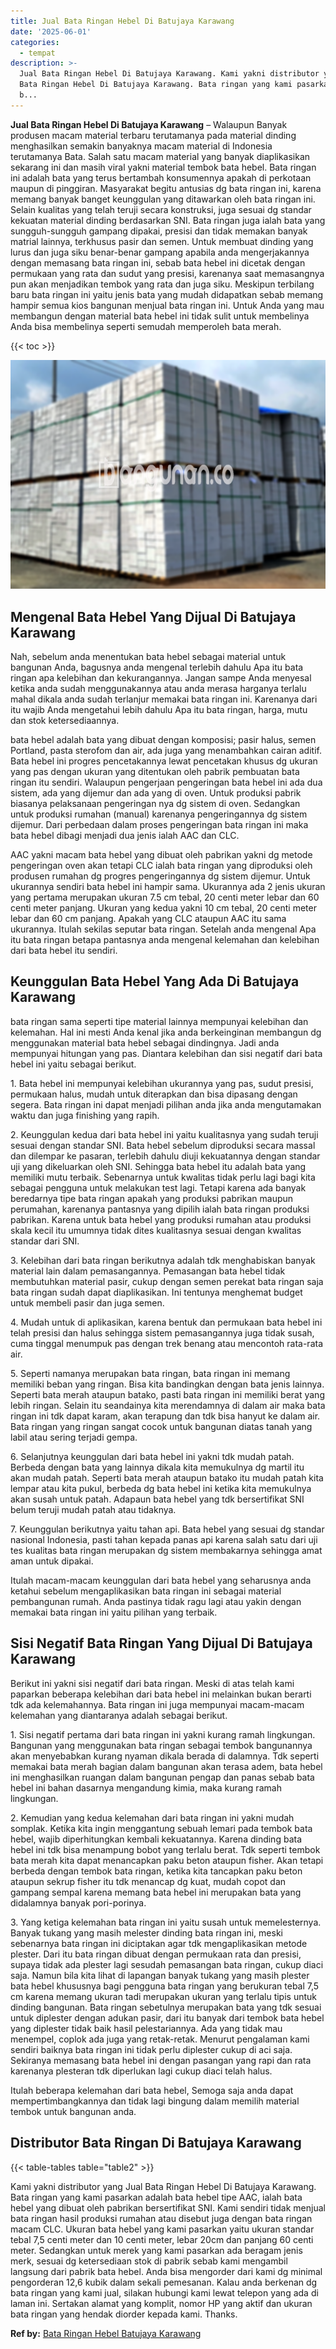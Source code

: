 ```yaml
---
title: Jual Bata Ringan Hebel Di Batujaya Karawang
date: '2025-06-01'
categories:
  - tempat
description: >-
  Jual Bata Ringan Hebel Di Batujaya Karawang. Kami yakni distributor yang Jual
  Bata Ringan Hebel Di Batujaya Karawang. Bata ringan yang kami pasarkan adalah
  b...
---
```


**Jual Bata Ringan Hebel Di Batujaya Karawang** – Walaupun Banyak produsen macam material terbaru terutamanya pada material dinding menghasilkan semakin banyaknya macam material di Indonesia terutamanya Bata. Salah satu macam material yang banyak diaplikasikan sekarang ini dan masih viral yakni material tembok bata hebel. Bata ringan ini adalah bata yang terus bertambah konsumennya apakah di perkotaan maupun di pinggiran. Masyarakat begitu antusias dg bata ringan ini, karena memang banyak banget keunggulan yang ditawarkan oleh bata ringan ini. Selain kualitas yang telah teruji secara konstruksi, juga sesuai dg standar kekuatan material dinding berdasarkan SNI. Bata ringan juga ialah bata yang sungguh-sungguh gampang dipakai, presisi dan tidak memakan banyak matrial lainnya, terkhusus pasir dan semen. Untuk membuat dinding yang lurus dan juga siku benar-benar gampang apabila anda mengerjakannya dengan memasang bata ringan ini, sebab bata hebel ini dicetak dengan permukaan yang rata dan sudut yang presisi, karenanya saat memasangnya pun akan menjadikan tembok yang rata dan juga siku. Meskipun terbilang baru bata ringan ini yaitu jenis bata yang mudah didapatkan sebab memang hampir semua kios bangunan menjual bata ringan ini. Untuk Anda yang mau membangun dengan material bata hebel ini tidak sulit untuk membelinya Anda bisa membelinya seperti semudah memperoleh bata merah.

{{< toc >}}

![Jual Bata Ringan Hebel Di Batujaya Karawang](/images/jual-hebel-murah-44.png)

## Mengenal Bata Hebel Yang Dijual Di Batujaya Karawang

Nah, sebelum anda menentukan bata hebel sebagai material untuk bangunan Anda, bagusnya anda mengenal terlebih dahulu Apa itu bata ringan apa kelebihan dan kekurangannya. Jangan sampe Anda menyesal ketika anda sudah menggunakannya atau anda merasa harganya terlalu mahal dikala anda sudah terlanjur memakai bata ringan ini. Karenanya dari itu wajib Anda mengetahui lebih dahulu Apa itu bata ringan, harga, mutu dan stok ketersediaannya.

bata hebel adalah bata yang dibuat dengan komposisi; pasir halus, semen Portland, pasta sterofom dan air, ada juga yang menambahkan cairan aditif. Bata hebel ini progres pencetakannya lewat pencetakan khusus dg ukuran yang pas dengan ukuran yang ditentukan oleh pabrik pembuatan bata ringan itu sendiri. Walaupun pengerjaan pengeringan bata hebel ini ada dua sistem, ada yang dijemur dan ada yang di oven. Untuk produksi pabrik biasanya pelaksanaan pengeringan nya dg sistem di oven. Sedangkan untuk produksi rumahan (manual) karenanya pengeringannya dg sistem dijemur. Dari perbedaan dalam proses pengeringan bata ringan ini maka bata hebel dibagi menjadi dua jenis ialah AAC dan CLC.

AAC yakni macam bata hebel yang dibuat oleh pabrikan yakni dg metode pengeringan oven akan tetapi CLC ialah bata ringan yang diproduksi oleh produsen rumahan dg progres pengeringannya dg sistem dijemur. Untuk ukurannya sendiri bata hebel ini hampir sama. Ukurannya ada 2 jenis ukuran yang pertama merupakan ukuran 7.5 cm tebal, 20 centi meter lebar dan 60 centi meter panjang. Ukuran yang kedua yakni 10 cm tebal, 20 centi meter lebar dan 60 cm panjang. Apakah yang CLC ataupun AAC itu sama ukurannya. Itulah sekilas seputar bata ringan. Setelah anda mengenal Apa itu bata ringan betapa pantasnya anda mengenal kelemahan dan kelebihan dari bata hebel itu sendiri.

## Keunggulan Bata Hebel Yang Ada Di Batujaya Karawang

bata ringan sama seperti tipe material lainnya mempunyai kelebihan dan kelemahan. Hal ini mesti Anda kenal jika anda berkeinginan membangun dg menggunakan material bata hebel sebagai dindingnya. Jadi anda mempunyai hitungan yang pas. Diantara kelebihan dan sisi negatif dari bata hebel ini yaitu sebagai berikut.

1\. Bata hebel ini mempunyai kelebihan ukurannya yang pas, sudut presisi, permukaan halus, mudah untuk diterapkan dan bisa dipasang dengan segera. Bata ringan ini dapat menjadi pilihan anda jika anda mengutamakan waktu dan juga finishing yang rapih.

2\. Keunggulan kedua dari bata hebel ini yaitu kualitasnya yang sudah teruji sesuai dengan standar SNI. Bata hebel sebelum diproduksi secara massal dan dilempar ke pasaran, terlebih dahulu diuji kekuatannya dengan standar uji yang dikeluarkan oleh SNI. Sehingga bata hebel itu adalah bata yang memiliki mutu terbaik. Sebenarnya untuk kwalitas tidak perlu lagi bagi kita sebagai pengguna untuk melakukan test lagi. Tetapi karena ada banyak beredarnya tipe bata ringan apakah yang produksi pabrikan maupun perumahan, karenanya pantasnya yang dipilih ialah bata ringan produksi pabrikan. Karena untuk bata hebel yang produksi rumahan atau produksi skala kecil itu umumnya tidak dites kualitasnya sesuai dengan kwalitas standar dari SNI.

3\. Kelebihan dari bata ringan berikutnya adalah tdk menghabiskan banyak material lain dalam pemasangannya. Pemasangan bata hebel tidak membutuhkan material pasir, cukup dengan semen perekat bata ringan saja bata ringan sudah dapat diaplikasikan. Ini tentunya menghemat budget untuk membeli pasir dan juga semen.

4\. Mudah untuk di aplikasikan, karena bentuk dan permukaan bata hebel ini telah presisi dan halus sehingga sistem pemasangannya juga tidak susah, cuma tinggal menumpuk pas dengan trek benang atau mencontoh rata-rata air.

5\. Seperti namanya merupakan bata ringan, bata ringan ini memang memiliki beban yang ringan. Bisa kita bandingkan dengan bata jenis lainnya. Seperti bata merah ataupun batako, pasti bata ringan ini memiliki berat yang lebih ringan. Selain itu seandainya kita merendamnya di dalam air maka bata ringan ini tdk dapat karam, akan terapung dan tdk bisa hanyut ke dalam air. Bata ringan yang ringan sangat cocok untuk bangunan diatas tanah yang labil atau sering terjadi gempa.

6\. Selanjutnya keunggulan dari bata hebel ini yakni tdk mudah patah. Berbeda dengan bata yang lainnya dikala kita memukulnya dg martil itu akan mudah patah. Seperti bata merah ataupun batako itu mudah patah kita lempar atau kita pukul, berbeda dg bata hebel ini ketika kita memukulnya akan susah untuk patah. Adapaun bata hebel yang tdk bersertifikat SNI belum teruji mudah patah atau tidaknya.

7\. Keunggulan berikutnya yaitu tahan api. Bata hebel yang sesuai dg standar nasional Indonesia, pasti tahan kepada panas api karena salah satu dari uji tes kualitas bata ringan merupakan dg sistem membakarnya sehingga amat aman untuk dipakai.

Itulah macam-macam keunggulan dari bata hebel yang seharusnya anda ketahui sebelum mengaplikasikan bata ringan ini sebagai material pembangunan rumah. Anda pastinya tidak ragu lagi atau yakin dengan memakai bata ringan ini yaitu pilihan yang terbaik.

## Sisi Negatif Bata Ringan Yang Dijual Di Batujaya Karawang

Berikut ini yakni sisi negatif dari bata ringan. Meski di atas telah kami paparkan beberapa kelebihan dari bata hebel ini melainkan bukan berarti tdk ada kelemahannya. Bata ringan ini juga mempunyai macam-macam kelemahan yang diantaranya adalah sebagai berikut.

1\. Sisi negatif pertama dari bata ringan ini yakni kurang ramah lingkungan. Bangunan yang menggunakan bata ringan sebagai tembok bangunannya akan menyebabkan kurang nyaman dikala berada di dalamnya. Tdk seperti memakai bata merah bagian dalam bangunan akan terasa adem, bata hebel ini menghasilkan ruangan dalam bangunan pengap dan panas sebab bata hebel ini bahan dasarnya mengandung kimia, maka kurang ramah lingkungan.

2\. Kemudian yang kedua kelemahan dari bata ringan ini yakni mudah somplak. Ketika kita ingin menggantung sebuah lemari pada tembok bata hebel, wajib diperhitungkan kembali kekuatannya. Karena dinding bata hebel ini tdk bisa menampung bobot yang terlalu berat. Tdk seperti tembok bata merah kita dapat menancapkan paku beton ataupun fisher. Akan tetapi berbeda dengan tembok bata ringan, ketika kita tancapkan paku beton ataupun sekrup fisher itu tdk menancap dg kuat, mudah copot dan gampang sempal karena memang bata hebel ini merupakan bata yang didalamnya banyak pori-porinya.

3\. Yang ketiga kelemahan bata ringan ini yaitu susah untuk memelesternya. Banyak tukang yang masih melester dinding bata ringan ini, meski sebenarnya bata ringan ini diciptakan agar tdk mengaplikasikan metode plester. Dari itu bata ringan dibuat dengan permukaan rata dan presisi, supaya tidak ada plester lagi sesudah pemasangan bata ringan, cukup diaci saja. Namun bila kita lihat di lapangan banyak tukang yang masih plester bata hebel khususnya bagi pengguna bata ringan yang berukuran tebal 7,5 cm karena memang ukuran tadi merupakan ukuran yang terlalu tipis untuk dinding bangunan. Bata ringan sebetulnya merupakan bata yang tdk sesuai untuk diplester dengan adukan pasir, dari itu banyak dari tembok bata hebel yang diplester tidak baik hasil pelestariannya. Ada yang tidak mau menempel, coplok ada juga yang retak-retak. Menurut pengalaman kami sendiri baiknya bata ringan ini tidak perlu diplester cukup di aci saja. Sekiranya memasang bata hebel ini dengan pasangan yang rapi dan rata karenanya plesteran tdk diperlukan lagi cukup diaci telah halus.

Itulah beberapa kelemahan dari bata hebel, Semoga saja anda dapat mempertimbangkannya dan tidak lagi bingung dalam memilih material tembok untuk bangunan anda.

## Distributor Bata Ringan Di Batujaya Karawang

{{< table-tables table="table2" >}}

Kami yakni distributor yang Jual Bata Ringan Hebel Di Batujaya Karawang. Bata ringan yang kami pasarkan adalah bata hebel tipe AAC, ialah bata hebel yang dibuat oleh pabrikan bersertifikat SNI. Kami sendiri tidak menjual bata ringan hasil produksi rumahan atau disebut juga dengan bata ringan macam CLC. Ukuran bata hebel yang kami pasarkan yaitu ukuran standar tebal 7,5 centi meter dan 10 centi meter, lebar 20cm dan panjang 60 centi meter. Sedangkan untuk merek yang kami pasarkan ada beragam jenis merk, sesuai dg ketersediaan stok di pabrik sebab kami mengambil langsung dari pabrik bata hebel. Anda bisa mengorder dari kami dg minimal pengorderan 12,6 kubik dalam sekali pemesanan. Kalau anda berkenan dg bata ringan yang kami jual, silakan hubungi kami lewat telepon yang ada di laman ini. Sertakan alamat yang komplit, nomor HP yang aktif dan ukuran bata ringan yang hendak diorder kepada kami. Thanks.

**Ref by:** [Bata Ringan Hebel Batujaya Karawang](https://id.wikipedia.org/wiki/Bata)
